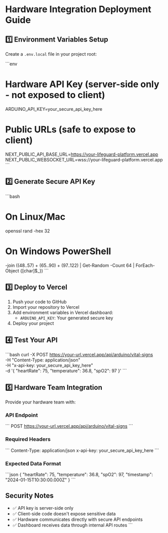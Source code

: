 # Hardware Integration Deployment Guide

## 1️⃣ Environment Variables Setup

Create a `.env.local` file in your project root:

\`\`\`env
# Hardware API Key (server-side only - not exposed to client)
ARDUINO_API_KEY=your_secure_api_key_here

# Public URLs (safe to expose to client)
NEXT_PUBLIC_API_BASE_URL=https://your-lifeguard-platform.vercel.app
NEXT_PUBLIC_WEBSOCKET_URL=wss://your-lifeguard-platform.vercel.app
\`\`\`

## 2️⃣ Generate Secure API Key

\`\`\`bash
# On Linux/Mac
openssl rand -hex 32

# On Windows PowerShell
-join ((48..57) + (65..90) + (97..122) | Get-Random -Count 64 | ForEach-Object {[char]$_})
\`\`\`

## 3️⃣ Deploy to Vercel

1. Push your code to GitHub
2. Import your repository to Vercel
3. Add environment variables in Vercel dashboard:
   - `ARDUINO_API_KEY`: Your generated secure key
4. Deploy your project

## 4️⃣ Test Your API

\`\`\`bash
curl -X POST https://your-url.vercel.app/api/arduino/vital-signs \
  -H "Content-Type: application/json" \
  -H "x-api-key: your_secure_api_key_here" \
  -d '{
    "heartRate": 75,
    "temperature": 36.8,
    "spO2": 97
  }'
\`\`\`

## 5️⃣ Hardware Team Integration

Provide your hardware team with:

### API Endpoint
\`\`\`
POST https://your-url.vercel.app/api/arduino/vital-signs
\`\`\`

### Required Headers
\`\`\`
Content-Type: application/json
x-api-key: your_secure_api_key_here
\`\`\`

### Expected Data Format
\`\`\`json
{
  "heartRate": 75,
  "temperature": 36.8,
  "spO2": 97,
  "timestamp": "2024-01-15T10:30:00.000Z"
}
\`\`\`

## Security Notes

- ✅ API key is server-side only
- ✅ Client-side code doesn't expose sensitive data
- ✅ Hardware communicates directly with secure API endpoints
- ✅ Dashboard receives data through internal API routes
\`\`\`
